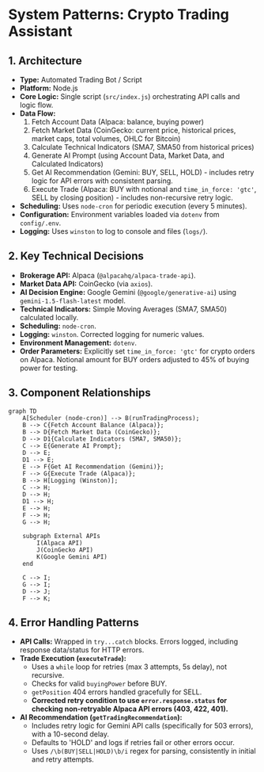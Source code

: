 # System Patterns: Crypto Trading Assistant

## 1. Architecture

- **Type:** Automated Trading Bot / Script
- **Platform:** Node.js
- **Core Logic:** Single script (`src/index.js`) orchestrating API calls and logic flow.
- **Data Flow:**
    1.  Fetch Account Data (Alpaca: balance, buying power)
    2.  Fetch Market Data (CoinGecko: current price, historical prices, market caps, total volumes, OHLC for Bitcoin)
    3.  Calculate Technical Indicators (SMA7, SMA50 from historical prices)
    4.  Generate AI Prompt (using Account Data, Market Data, and Calculated Indicators)
    5.  Get AI Recommendation (Gemini: BUY, SELL, HOLD) - includes retry logic for API errors with consistent parsing.
    6.  Execute Trade (Alpaca: BUY with notional and `time_in_force: 'gtc'`, SELL by closing position) - includes non-recursive retry logic.
- **Scheduling:** Uses `node-cron` for periodic execution (every 5 minutes).
- **Configuration:** Environment variables loaded via `dotenv` from `config/.env`.
- **Logging:** Uses `winston` to log to console and files (`logs/`).

## 2. Key Technical Decisions

- **Brokerage API:** Alpaca (`@alpacahq/alpaca-trade-api`).
- **Market Data API:** CoinGecko (via `axios`).
- **AI Decision Engine:** Google Gemini (`@google/generative-ai`) using `gemini-1.5-flash-latest` model.
- **Technical Indicators:** Simple Moving Averages (SMA7, SMA50) calculated locally.
- **Scheduling:** `node-cron`.
- **Logging:** `winston`. Corrected logging for numeric values.
- **Environment Management:** `dotenv`.
- **Order Parameters:** Explicitly set `time_in_force: 'gtc'` for crypto orders on Alpaca. Notional amount for BUY orders adjusted to 45% of buying power for testing.

## 3. Component Relationships

```mermaid
graph TD
    A[Scheduler (node-cron)] --> B(runTradingProcess);
    B --> C{Fetch Account Balance (Alpaca)};
    B --> D{Fetch Market Data (CoinGecko)};
    D --> D1{Calculate Indicators (SMA7, SMA50)};
    C --> E{Generate AI Prompt};
    D --> E;
    D1 --> E;
    E --> F{Get AI Recommendation (Gemini)};
    F --> G{Execute Trade (Alpaca)};
    B --> H[Logging (Winston)];
    C --> H;
    D --> H;
    D1 --> H;
    E --> H;
    F --> H;
    G --> H;

    subgraph External APIs
        I(Alpaca API)
        J(CoinGecko API)
        K(Google Gemini API)
    end

    C --> I;
    G --> I;
    D --> J;
    F --> K;
```

## 4. Error Handling Patterns

- **API Calls:** Wrapped in `try...catch` blocks. Errors logged, including response data/status for HTTP errors.
- **Trade Execution (`executeTrade`):**
    - Uses a `while` loop for retries (max 3 attempts, 5s delay), not recursive.
    - Checks for valid `buyingPower` before BUY.
    - `getPosition` 404 errors handled gracefully for SELL.
    - **Corrected retry condition to use `error.response.status` for checking non-retryable Alpaca API errors (403, 422, 401).**
- **AI Recommendation (`getTradingRecommendation`):**
    - Includes retry logic for Gemini API calls (specifically for 503 errors), with a 10-second delay.
    - Defaults to 'HOLD' and logs if retries fail or other errors occur.
    - Uses `/\b(BUY|SELL|HOLD)\b/i` regex for parsing, consistently in initial and retry attempts.
